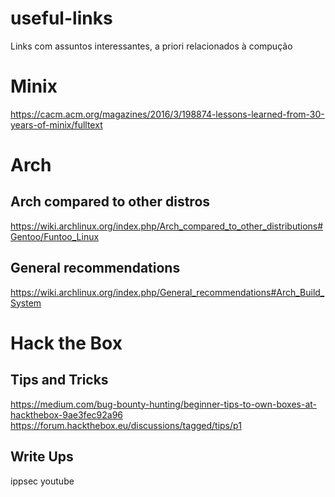 # useful-links
Links com assuntos interessantes, a priori relacionados à compução

# Minix
https://cacm.acm.org/magazines/2016/3/198874-lessons-learned-from-30-years-of-minix/fulltext

# Arch
## Arch compared to other distros
https://wiki.archlinux.org/index.php/Arch_compared_to_other_distributions#Gentoo/Funtoo_Linux
## General recommendations
https://wiki.archlinux.org/index.php/General_recommendations#Arch_Build_System

# Hack the Box
## Tips and Tricks
https://medium.com/bug-bounty-hunting/beginner-tips-to-own-boxes-at-hackthebox-9ae3fec92a96
https://forum.hackthebox.eu/discussions/tagged/tips/p1
## Write Ups
ippsec youtube
